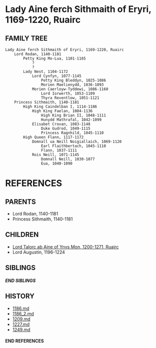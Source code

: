 # Lady Aine ferch Sithmaith of Eryri, 1169-1220, Ruairc

## FAMILY TREE 
```
Lady Aine ferch Sithmaith of Eryri, 1169-1220, Ruairc
    Lord Rodan, 1140-1181
        Petty King Mo-Lua, 1101-1165
            ?
            ?
        Lady Nest, 1104-1172
            Lord Cynfyn, 1077-1145
                Petty King Bleddyn, 1025-1086
                Morien Maelienydd, 1036-1093
            Morien Caerloyw-Tyddewi, 1086-1160
                Lord Iorwerth, 1053-1109
                Thyra Reventlow, 1051-1121
    Princess Sithmaith, 1140-1181
        High King Caindelban I, 1114-1186
            High King Faelan, 1084-1136
                High King Brian II, 1048-1111
                Hunydd Mathrafal, 1042-1099
            Elisabet Crovan, 1083-1148
                Duke Gudrod, 1049-1115
                Princess Ragnhild, 1045-1110    
        High Queen Flann, 1117-1172
            Domnall ua Neill Noigiallaich, 1069-1120
                Earl Flaithbertach, 1045-1110
                Flann, 1037-1111
            Rois Neill, 1071-1145
                Domnall Neill, 1030-1077
                Eua, 1040-1090
```


# REFERENCES

## PARENTS 
* Lord Rodan, 1140-1181
* Princess Sithmaith, 1140-1181

## CHILDREN 
* [Lord Talorc ab Aine of Ynys Mon, 1200-1271, Ruairc](p/talorc_ab_aine_1200.md)
* Lord Augustin, 1196-1224

## SIBLINGS

##### END SIBLINGS  
## HISTORY
* [1186.md](../h/1186.md)
* [1186_2.md](../h/1186_2.md)
* [1209.md](../h/1209.md)
* [1227.md](../h/1227.md)
* [1249.md](../h/1249.md)

#### END REFERENCES
